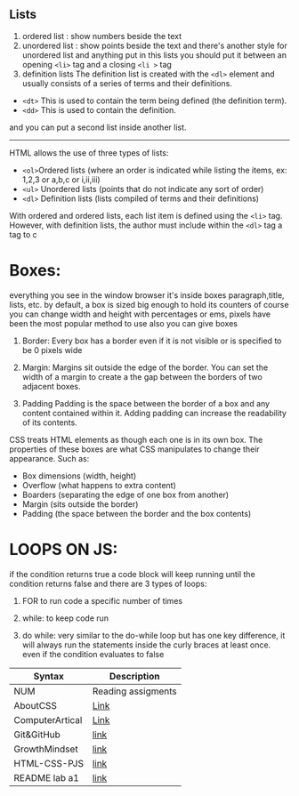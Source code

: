 ## Lists 
1. ordered list :
show numbers beside the text 
2. unordered list :
show points beside the text and there's another style for unordered list 
and anything put in this lists you should put it between an opening ```<li>```
tag and a closing ```<li >``` tag
3. definition lists 
The definition list is created with
the ```<dl>``` element and usually
consists of a series of terms and
their definitions.
 - ```<dt>```
This is used to contain the term
being defined (the definition
term).
- ```<dd>```
This is used to contain the
definition.

and you can put a second list inside another list.

* * * 

HTML allows the use of three types of lists:

* `<ol>`Ordered lists (where an order is indicated while listing the items, ex: 1,2,3 or a,b,c or i,ii,iii)
* `<ul>` Unordered lists (points that do not indicate any sort of order)
* `<dl>` Definition lists (lists compiled of terms and their definitions)

With ordered and ordered lists, each list item is defined using the `<li>` tag. However, with definition lists, the author must include within the `<dl>` tag a tag to c

# Boxes:

everything you see in the window browser it's inside boxes paragraph,title, lists, etc.
by default, a box is sized big enough to hold its counters of course you can change width and height with percentages or ems, pixels have been the most popular method to use  also you can give boxes
1. Border:
Every box has a border even if
it is not visible or is specified to
be 0 pixels wide

2. Margin:
Margins sit outside the edge
of the border. You can set the
width of a margin to create a
the gap between the borders of two
adjacent boxes.

3. Padding
Padding is the space between
the border of a box and any
content contained within it.
Adding padding can increase the
readability of its contents.

CSS treats HTML elements as though each one is in its own box. The properties of these boxes are what CSS manipulates to change their appearance. Such as:

* Box dimensions (width, height)
* Overflow (what happens to extra content)
* Boarders (separating the edge of one box from another)
* Margin (sits outside the border)
* Padding (the space between the border and the box contents)

# LOOPS ON JS:
if the condition returns true a code block will keep running until the condition returns false and there are 3 types of loops:
1. FOR to run code a specific number of times

2. while: to keep code run 

3. do while: very similar to the do-while loop but has one key difference, it will always run the statements inside the curly braces at least once. even if the condition evaluates to false

| Syntax        | Description                                                           |
| --------------| ----------------------------------------------------------------------|
| NUM           | Reading assigments                                                    |
|   AboutCSS    |   [Link](https://hamza-rashed.github.io/reade-notes/AboutCSS) |
|   ComputerArtical   |  [Link](https://hamza-rashed.github.io/reade-notes/ComputerArtical) |
|  Git&GitHub   |  [link](https://hamza-rashed.github.io/reade-notes/Git&GitHub)  |
| GrowthMindset   | [link](https://hamza-rashed.github.io/reade-notes/GrowthMindset)                                                                      |
| HTML-CSS-PJS   |  [link](https://hamza-rashed.github.io/reade-notes/HTML-CSS-PJS)                                                                     |
|  README lab a1  | [link](https://hamza-rashed.github.io/reade-notes/README-lab-a1)                                                                      |








